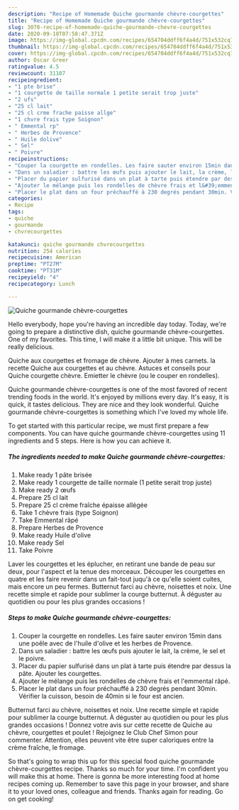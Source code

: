 ```yaml
---
description: "Recipe of Homemade Quiche gourmande chèvre-courgettes"
title: "Recipe of Homemade Quiche gourmande chèvre-courgettes"
slug: 3078-recipe-of-homemade-quiche-gourmande-chevre-courgettes
date: 2020-09-18T07:58:47.371Z
image: https://img-global.cpcdn.com/recipes/654704ddff6f4a4d/751x532cq70/quiche-gourmande-chevre-courgettes-photo-principale-de-la-recette.jpg
thumbnail: https://img-global.cpcdn.com/recipes/654704ddff6f4a4d/751x532cq70/quiche-gourmande-chevre-courgettes-photo-principale-de-la-recette.jpg
cover: https://img-global.cpcdn.com/recipes/654704ddff6f4a4d/751x532cq70/quiche-gourmande-chevre-courgettes-photo-principale-de-la-recette.jpg
author: Oscar Greer
ratingvalue: 4.5
reviewcount: 31107
recipeingredient:
- "1 pte brise"
- "1 courgette de taille normale 1 petite serait trop juste"
- "2 ufs"
- "25 cl lait"
- "25 cl crme frache paisse allge"
- "1 chvre frais type Soignon"
- " Emmental rp"
- " Herbes de Provence"
- " Huile dolive"
- " Sel"
- " Poivre"
recipeinstructions:
- "Couper la courgette en rondelles. Les faire sauter environ 15min dans une poêle avec de l&#39;huile d&#39;olive et les herbes de Provence."
- "Dans un saladier : battre les œufs puis ajouter le lait, la crème, le sel et le poivre."
- "Placer du papier sulfurisé dans un plat à tarte puis étendre par dessus la pâte. Ajouter les courgettes."
- "Ajouter le mélange puis les rondelles de chèvre frais et l&#39;emmental râpé."
- "Placer le plat dans un four préchauffé à 230 degrés pendant 30min. Vérifier la cuisson, besoin de 40min si le four est ancien."
categories:
- Recipe
tags:
- quiche
- gourmande
- chvrecourgettes

katakunci: quiche gourmande chvrecourgettes 
nutrition: 254 calories
recipecuisine: American
preptime: "PT27M"
cooktime: "PT31M"
recipeyield: "4"
recipecategory: Lunch

---
```



![Quiche gourmande chèvre-courgettes](https://img-global.cpcdn.com/recipes/654704ddff6f4a4d/751x532cq70/quiche-gourmande-chevre-courgettes-photo-principale-de-la-recette.jpg)

Hello everybody, hope you're having an incredible day today. Today, we're going to prepare a distinctive dish, quiche gourmande chèvre-courgettes. One of my favorites. This time, I will make it a little bit unique. This will be really delicious.

Quiche aux courgettes et fromage de chèvre. Ajouter à mes carnets. la recette Quiche aux courgettes et au chèvre. Astuces et conseils pour Quiche courgette chèvre. Emietter le chèvre (ou le couper en rondelles).

Quiche gourmande chèvre-courgettes is one of the most favored of recent trending foods in the world. It's enjoyed by millions every day. It's easy, it is quick, it tastes delicious. They are nice and they look wonderful. Quiche gourmande chèvre-courgettes is something which I've loved my whole life.


To get started with this particular recipe, we must first prepare a few components. You can have quiche gourmande chèvre-courgettes using 11 ingredients and 5 steps. Here is how you can achieve it.

<!--inarticleads1-->

##### The ingredients needed to make Quiche gourmande chèvre-courgettes:

1. Make ready 1 pâte brisée
1. Make ready 1 courgette de taille normale (1 petite serait trop juste)
1. Make ready 2 œufs
1. Prepare 25 cl lait
1. Prepare 25 cl crème fraîche épaisse allégée
1. Take 1 chèvre frais (type Soignon)
1. Take  Emmental râpé
1. Prepare  Herbes de Provence
1. Make ready  Huile d&#39;olive
1. Make ready  Sel
1. Take  Poivre


Laver les courgettes et les éplucher, en retirant une bande de peau sur deux, pour l&#39;aspect et la tenue des morceaux. Découper les courgettes en quatre et les faire revenir dans un fait-tout juqu&#39;à ce qu&#39;elle soient cuites, mais encore un peu fermes. Butternut farci au chèvre, noisettes et noix. Une recette simple et rapide pour sublimer la courge butternut. À déguster au quotidien ou pour les plus grandes occasions ! 

<!--inarticleads2-->

##### Steps to make Quiche gourmande chèvre-courgettes:

1. Couper la courgette en rondelles. Les faire sauter environ 15min dans une poêle avec de l&#39;huile d&#39;olive et les herbes de Provence.
1. Dans un saladier : battre les œufs puis ajouter le lait, la crème, le sel et le poivre.
1. Placer du papier sulfurisé dans un plat à tarte puis étendre par dessus la pâte. Ajouter les courgettes.
1. Ajouter le mélange puis les rondelles de chèvre frais et l&#39;emmental râpé.
1. Placer le plat dans un four préchauffé à 230 degrés pendant 30min. Vérifier la cuisson, besoin de 40min si le four est ancien.


Butternut farci au chèvre, noisettes et noix. Une recette simple et rapide pour sublimer la courge butternut. À déguster au quotidien ou pour les plus grandes occasions ! Donnez votre avis sur cette recette de Quiche au chèvre, courgettes et poulet ! Rejoignez le Club Chef Simon pour commenter. Attention, elles peuvent vite être super caloriques entre la crème fraîche, le fromage. 

So that's going to wrap this up for this special food quiche gourmande chèvre-courgettes recipe. Thanks so much for your time. I'm confident you will make this at home. There is gonna be more interesting food at home recipes coming up. Remember to save this page in your browser, and share it to your loved ones, colleague and friends. Thanks again for reading. Go on get cooking!
